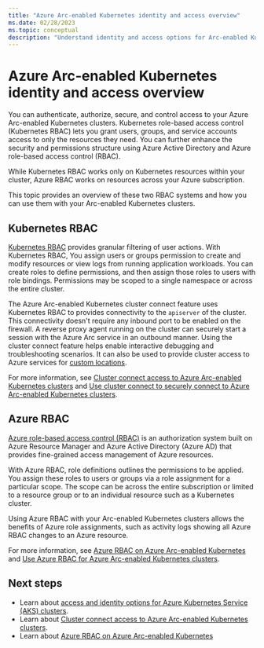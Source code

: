 ```yaml
---
title: "Azure Arc-enabled Kubernetes identity and access overview"
ms.date: 02/28/2023
ms.topic: conceptual
description: "Understand identity and access options for Arc-enabled Kubernetes clusters."
---
```


# Azure Arc-enabled Kubernetes identity and access overview

You can authenticate, authorize, secure, and control access to your Azure Arc-enabled Kubernetes clusters. Kubernetes role-based access control (Kubernetes RBAC) lets you grant users, groups, and service accounts access to only the resources they need. You can further enhance the security and permissions structure using Azure Active Directory and Azure role-based access control (RBAC).

While Kubernetes RBAC works only on Kubernetes resources within your cluster, Azure RBAC works on resources across your Azure subscription.

This topic provides an overview of these two RBAC systems and how you can use them with your Arc-enabled Kubernetes clusters.

## Kubernetes RBAC

[Kubernetes RBAC](https://kubernetes.io/docs/reference/access-authn-authz/rbac/) provides granular filtering of user actions. With Kubernetes RBAC, You assign users or groups permission to create and modify resources or view logs from running application workloads. You can create roles to define permissions, and then assign those roles to users with role bindings. Permissions may be scoped to a single namespace or across the entire cluster.

The Azure Arc-enabled Kubernetes cluster connect feature uses Kubernetes RBAC to provides connectivity to the `apiserver` of the cluster. This connectivity doesn't require any inbound port to be enabled on the firewall. A reverse proxy agent running on the cluster can securely start a session with the Azure Arc service in an outbound manner. Using the cluster connect feature helps enable interactive debugging and troubleshooting scenarios. It can also be used to provide cluster access to Azure services for [custom locations](conceptual-custom-locations.md).

For more information, see [Cluster connect access to Azure Arc-enabled Kubernetes clusters](conceptual-cluster-connect.md) and [Use cluster connect to securely connect to Azure Arc-enabled Kubernetes clusters](cluster-connect.md).

## Azure RBAC

[Azure role-based access control (RBAC)](/azure/role-based-access-control/overview) is an authorization system built on Azure Resource Manager  and Azure Active Directory (Azure AD) that provides fine-grained access management of Azure resources.

With Azure RBAC, role definitions outlines the permissions to be applied. You assign these roles to users or groups via a role assignment for a particular scope. The scope can be across the entire subscription or limited to a resource group or to an individual resource such as a Kubernetes cluster.

Using Azure RBAC with your Arc-enabled Kubernetes clusters allows the benefits of Azure role assignments, such as activity logs showing all Azure RBAC changes to an Azure resource.

For more information, see [Azure RBAC on Azure Arc-enabled Kubernetes](conceptual-azure-rbac.md) and [Use Azure RBAC for Azure Arc-enabled Kubernetes clusters](azure-rbac.md).

## Next steps

- Learn about [access and identity options for Azure Kubernetes Service (AKS) clusters](/azure/aks/concepts-identity).
- Learn about [Cluster connect access to Azure Arc-enabled Kubernetes clusters](conceptual-cluster-connect.md).
- Learn about [Azure RBAC on Azure Arc-enabled Kubernetes](conceptual-azure-rbac.md)